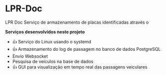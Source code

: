 # LPR-Doc
LPR Doc Serviço de armazenamento de placas identificadas através o 

**Serviços desenvolvidos neste projeto**

 - 👍 Serviço do Linux usando o systemd 
 - 👍 Armazenamento do log de passagem no banco de dados PostgreSQL 
 - Envio Websocket
 - Pesquisa de veículos na base de dados
 - 👍 GUI para visualização em tempo real das passagens veiculares
